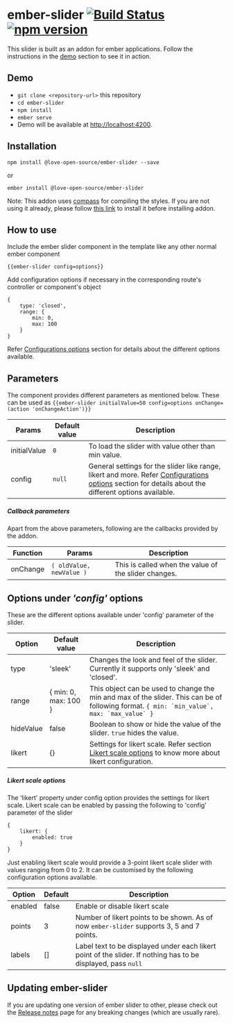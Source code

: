 # ember-slider [![Build Status](https://travis-ci.org/RVenkatesh/Ember-Slider.svg?branch=master)](https://travis-ci.org/RVenkatesh/Ember-Slider) [![npm version](https://badge.fury.io/js/%40love-open-source%2Fember-slider.svg)](https://badge.fury.io/js/%40love-open-source%2Fember-slider)

This slider is built as an addon for ember applications. Follow the instructions in the [demo](https://github.com/RVenkatesh/Ember-slider#demo) section to see it in action.

## Demo

* `git clone <repository-url>` this repository
* `cd ember-slider`
* `npm install`
* `ember serve`
* Demo will be available at [http://localhost:4200](http://localhost:4200).

## Installation
```
npm install @love-open-source/ember-slider --save
```
or
```
ember install @love-open-source/ember-slider
```
Note: This addon uses [compass](http://compass-style.org/) for compiling the styles. If you are not using it already, please follow [this link](http://compass-style.org/install/) to install it before installing addon.
## How to use
Include the ember slider component in the template like any other normal ember component
```
{{ember-slider config=options}}
```
Add configuration options if necessary in the corresponding route's controller or component's object
```
{
    type: 'closed',
    range: {
        min: 0,
        max: 100
    }
}
```
Refer [Configurations options](https://github.com/RVenkatesh/Ember-slider#configuration-options) section for details about the different options available.

## Parameters

The component provides different parameters as mentioned below. These can be used as ```{{ember-slider initialValue=50 config=options onChange=(action 'onChangeAction')}}```

| Params | Default value | Description |
| --- | --- | --- |
| initialValue | ```0``` | To load the slider with value other than min value. |
| config | ```null``` | General settings for the slider like range, likert and more. Refer [Configurations options](https://github.com/RVenkatesh/Ember-slider#configuration-options) section for details about the different options available. |

##### Callback parameters

Apart from the above parameters, following are the callbacks provided by the addon.

| Function | Params | Description |
| --- | --- | --- |
| onChange | ```( oldValue, newValue )``` | This is called when the value of the slider changes. |

## Options under _'config'_ options

These are the different options available under 'config' parameter of the slider.

| Option | Default value | Description |
| --- | --- | --- |
| type | 'sleek' | Changes the look and feel of the slider. Currently it supports only 'sleek' and 'closed'. |
| range | { min: 0, max: 100 } | This object can be used to change the min and max of the slider. This can be of following format. ```{ min: `min_value`, max: `max_value` }``` |
| hideValue | false | Boolean to show or hide the value of the slider. ```true``` hides the value. |
| likert | {} | Settings for likert scale. Refer section [Likert scale options](https://github.com/RVenkatesh/Ember-Slider#likert-scale-options) to know more about likert configuration. |

##### Likert scale options

The 'likert' property under config option provides the settings for likert scale. Likert scale can be enabled by passing the following to 'config' parameter of the slider 
```
{
    likert: {
        enabled: true
    }
}
```

Just enabling likert scale would provide a 3-point likert scale slider with values ranging from 0 to 2. It can be customised by the following configuration options available.

| Option | Default | Description |
| --- | --- | --- |
| enabled | false | Enable or disable likert scale |
| points | 3 | Number of likert points to be shown. As of now ```ember-slider``` supports 3, 5 and 7 points. |
| labels | [] | Label text to be displayed under each likert point of the slider. If nothing has to be displayed, pass ```null``` |


## Updating ember-slider
If you are updating one version of ember slider to other, please check out the [Release notes](https://github.com/RVenkatesh/Ember-Slider/wiki/Release-notes) page for any breaking changes (which are usually rare). 
